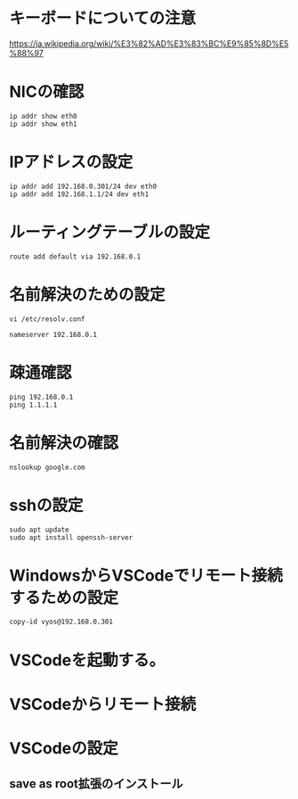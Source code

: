 # キーボードについての注意

https://ja.wikipedia.org/wiki/%E3%82%AD%E3%83%BC%E9%85%8D%E5%88%97

# NICの確認

```
ip addr show eth0
ip addr show eth1
```

# IPアドレスの設定

```
ip addr add 192.168.0.301/24 dev eth0
ip addr add 192.168.1.1/24 dev eth1
```

# ルーティングテーブルの設定

```
route add default via 192.168.0.1
```

# 名前解決のための設定

```
vi /etc/resolv.conf
```

```
nameserver 192.168.0.1
```

# 疎通確認

```
ping 192.168.0.1
ping 1.1.1.1
```

# 名前解決の確認

```
nslookup google.com
```

# sshの設定

```
sudo apt update
sudo apt install openssh-server
```

# WindowsからVSCodeでリモート接続するための設定

```
copy-id vyos@192.168.0.301
```

# VSCodeを起動する。

# VSCodeからリモート接続

# VSCodeの設定

## save as root拡張のインストール
